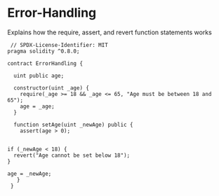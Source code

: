 # Error-Handling
Explains how the require, assert, and revert function statements works


     // SPDX-License-Identifier: MIT
    pragma solidity ^0.8.0;
    
    contract ErrorHandling {
    
      uint public age;
    
      constructor(uint _age) {
        require(_age >= 18 && _age <= 65, "Age must be between 18 and 65");
        age = _age;
      }
    
      function setAge(uint _newAge) public {
        assert(age > 0);

    
    if (_newAge < 18) {
      revert("Age cannot be set below 18");
    }

    age = _newAge;
       }
     }
